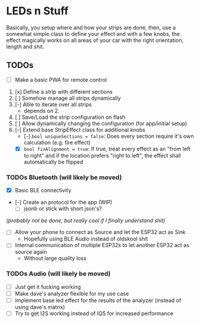 # LEDs n Stuff

Basically, you setup where and how your strips are done, then, use a somewhat simple
class to define your effect and with a few knobs, the effect magically works
on all areas of your car with the right orientation, length and shit.

## TODOs

- [ ] Make a basic PWA for remote control

1. [x] Define a strip with different sections
2. [ ] Somehow manage all strips dynamically
3. [-] Able to iterate over all strips
   - depends on 2.
4. [ ] Save/Load the strip configuration on flash
5. [ ] Allow dynamically changing the configuration (for app/initial setup)
6. [-] Extend base StripEffect class for additional knobs
   - [-] `bool uniqueSections = false`: Does every section require it's own calculation (e.g. fire effect)
   - [x] `bool fixAlignment = true`: If true, treat every effect as an "from left to right" and if the location prefers "right to left", the effect shall automatically be flipped

### TODOs Bluetooth (will likely be moved)

- [x] Basic BLE connectivity
- [-] Create an protocol for the app (WIP)
  - [ ] jsonb or stick with short json's?

_(probably not be done, but really cool if I finally understand shit)_

- [ ] Allow your phone to connect as Source and let the ESP32 act as Sink
  - Hopefully using BLE Audio instead of oldskool shit
- [ ] Internal communication of multiple ESP32s to let another ESP32 act as source again
  - Without large quality loss

### TODOs Audio (will likely be moved)

- [ ] Just get it fucking working
- [ ] Make dave's analyzer flexible for my use case
- [ ] Implement base led effect for the results of the analyzer (instead of using dave's matrix)
- [ ] Try to get I2S working instead of IQS for increased performance
